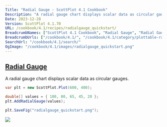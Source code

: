 ```yaml
---
Title: "Radial Gauge - ScottPlot 4.1 Cookbook"
Description: "A radial gauge chart displays scalar data as circular gauges. "
Date: 2023-12-28
Version: ScottPlot 4.1.70
URL: /cookbook/4.1/recipes/radialgauge_quickstart/
BreadcrumbNames: ["ScottPlot 4.1 Cookbook", "Radial Gauge", "Radial Gauge"]
BreadcrumbUrls: ["/cookbook/4.1/", "/cookbook/4.1/category/plottable-radialgauge", "/cookbook/4.1/recipes/radialgauge_quickstart/"]
SearchUrl: "/cookbook/4.1/search/"
OgImage: "/cookbook/4.1/images/radialgauge_quickstart.png"
---
```


<h2><a id='radial-gauge' href='/cookbook/4.1/recipes/radialgauge_quickstart/'>Radial Gauge</a></h2>

A radial gauge chart displays scalar data as circular gauges. 

```cs
var plt = new ScottPlot.Plot(600, 400);

double[] values = { 100, 80, 65, 45, 20 };
plt.AddRadialGauge(values);

plt.SaveFig("radialgauge_quickstart.png");
```

<img src='../../images/radialgauge_quickstart.png' class='d-block mx-auto my-5' />


